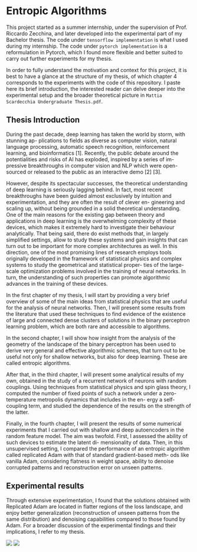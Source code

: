 # Entropic Algorithms

This project started as a summer internship, under the supervision of Prof. Riccardo Zecchina, and later developed into the experimental part of my Bachelor thesis. The code under `tensorflow implementation` is what I used during my internship. The code under `pytorch implementation` is a reformulation in Pytorch, which I found more flexible and better suited to carry out further experiments for my thesis.

In order to fully understand the motivation and context for this project, it is best to have a glance at the structure of my thesis, of which chapter 4 corresponds to the experiments with the code of this repository. I paste here its brief introduction, the interested reader can delve deeper into the experimental setup and the broader theoretical picture in `Mattia Scardecchia Undergraduate Thesis.pdf`.

## Thesis Introduction

During the past decade, deep learning has taken the world by storm, with stunning ap-
plications to fields as diverse as computer vision, natural language processing, automatic
speech recognition, reinforcement learning, and bioinformatics [1]. Recently, the public
debate around the potentialities and risks of AI has exploded, inspired by a series of im-
pressive breakthroughs in computer vision and NLP which were open-sourced or released
to the public as an interactive demo [2] [3].

However, despite its spectacular successes, the theoretical understanding of deep learning
is seriously lagging behind. In fact, most recent breakthroughs have been guided almost
exclusively by intuition and experimentation, and they are often the result of clever en-
gineering and scaling up, without being grounded in a solid theoretical understanding.
One of the main reasons for the existing gap between theory and applications in deep
learning is the overwhelming complexity of these devices, which makes it extremely hard
to investigate their behaviour analytically. That being said, there do exist methods that,
in largely simplified settings, allow to study these systems and gain insights that can turn
out to be important for more complex architectures as well. In this direction, one of the
most promising lines of research employs tools originally developed in the framework of
statistical physics and complex systems to study the geometrical and statistical proper-
ties of the large-scale optimization problems involved in the training of neural networks.
In turn, the understanding of such properties can promote algorithmic advances in the
training of these devices.

In the first chapter of my thesis, I will start by providing a very brief overview of some of
the main ideas from statistical physics that are useful for the analysis of neural networks.
Then, I will present some results from the literature that used these techniques to find
evidence of the existence of large and connected dense clusters of solutions in the binary
perceptron learning problem, which are both rare and accessible to algorithms.

In the second chapter, I will show how insight from the analysis of the geometry of the
landscape of the binary perceptron has been used to derive very general and effective
algorithmic schemes, that turn out to be useful not only for shallow networks, but also
for deep learning. These are called entropic algorithms.

After that, in the third chapter, I will present some analytical results of my own, obtained
in the study of a recurrent network of neurons with random couplings. Using techniques
from statistical physics and spin glass theory, I computed the number of fixed points of
such a network under a zero-temperature metropolis dynamics that includes in the en-
ergy a self-coupling term, and studied the dependence of the results on the strength of
the latter.

Finally, in the fourth chapter, I will present the results of some numerical experiments
that I carried out with shallow and deep autoencoders in the random feature model. The
aim was twofold. First, I assessed the ability of such devices to estimate the latent di-
mensionality of data. Then, in this unsupervised setting, I compared the performance of
an entropic algorithm called replicated Adam with that of standard gradient-based meth-
ods like vanilla Adam, considering flatness in weight space, ability to denoise corrupted
patterns and reconstruction error on unseen patterns.

## Experimental results

Through extensive experimentation, I found that the solutions obtained with Replicated Adam are located in flatter regions of the loss landscape, and enjoy better generalization (reconstruction of unseen patterns from the same distribution) and denoising capabilities compared to those found by Adam. For a broader discussion of the experimental findings and their implications, I refer to my thesis.

![](https://github.com/MattiaSC01/ReplicatedSGD/blob/main/figures/Screenshot%202023-10-15%20at%2021.41.08.png)
![](https://github.com/MattiaSC01/ReplicatedSGD/blob/main/figures/Screenshot%202023-10-15%20at%2021.41.48.png)
